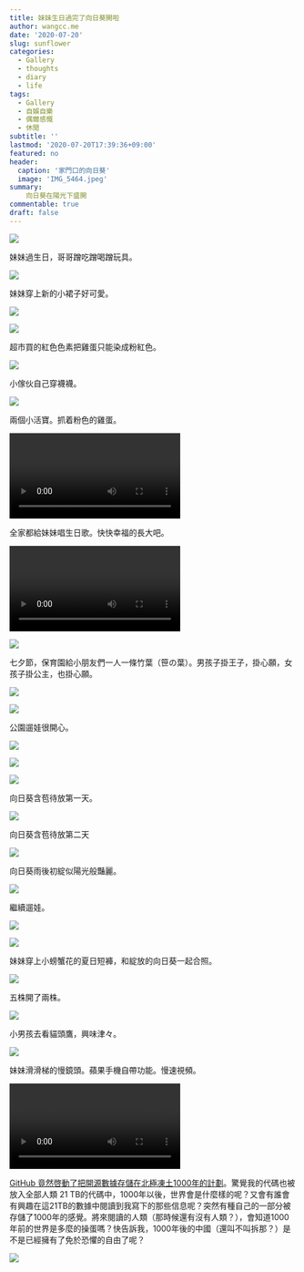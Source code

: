 ```yaml
---
title: 妹妹生日過完了向日葵開啦
author: wangcc.me
date: '2020-07-20'
slug: sunflower
categories:
  - Gallery
  - thoughts
  - diary
  - life
tags:
  - Gallery
  - 自娛自樂
  - 偶爾感慨
  - 休閒
subtitle: ''
lastmod: '2020-07-20T17:39:36+09:00'
featured: no
header:
  caption: '家門口的向日葵'
  image: 'IMG_5464.jpeg'
summary: 
    向日葵在陽光下盛開
commentable: true 
draft: false
---
```


![](/img/IMG_5347.jpeg)

妹妹過生日，哥哥蹭吃蹭喝蹭玩具。

![](/img/IMG_5359.jpeg)

妹妹穿上新的小裙子好可愛。

![](/img/IMG_5360.jpeg)

![](/img/IMG_5363.jpeg)

超市買的紅色色素把雞蛋只能染成粉紅色。

![](/img/IMG_5367.jpeg)

小傢伙自己穿襪襪。

![](/img/IMG_5369.jpeg)

兩個小活寶。抓着粉色的雞蛋。

<video width=auto height=auto controls allowfullscreen>
  <source src="/video/IMG_5351.mov" type="video/mp4">
</video>

全家都給妹妹唱生日歌。快快幸福的長大吧。

<video width=auto height=auto controls allowfullscreen>
  <source src="/video/IMG_5352.mov" type="video/mp4">
</video>

![](/img/IMG_5377.jpeg)

七夕節，保育園給小朋友們一人一條竹葉（笹の葉）。男孩子掛王子，掛心願，女孩子掛公主，也掛心願。


![](/img/IMG_5379.jpeg)

![](/img/IMG_5424.jpeg)

公園遛娃很開心。

![](/img/IMG_5432.jpeg)

![](/img/IMG_5439.jpeg)

![](/img/IMG_5441.jpeg)

向日葵含苞待放第一天。

![](/img/IMG_5449.jpeg)

向日葵含苞待放第二天

![](/img/IMG_5452.jpeg)

向日葵雨後初綻似陽光般豔麗。

![](/img/IMG_5453.jpeg)

繼續遛娃。

![](/img/IMG_5458.jpeg)

![](/img/IMG_5460.jpeg)

妹妹穿上小螃蟹花的夏日短褲，和綻放的向日葵一起合照。

![](/img/IMG_5464.jpeg)

五株開了兩株。


![](/img/IMG_4099.jpeg)

小男孩去看貓頭鷹，興味津々。

![](/img/IMG_4105.jpeg)

妹妹滑滑梯的慢鏡頭。蘋果手機自帶功能。慢速視頻。


<video width=auto height=auto controls allowfullscreen>
  <source src="/video/IMG_5465.mov" type="video/mp4">
</video>


[GitHub 竟然啓動了把開源數據存儲在北極凍土1000年的計劃](https://github.blog/2020-07-16-github-archive-program-the-journey-of-the-worlds-open-source-code-to-the-arctic/)。驚覺我的代碼也被放入全部人類 21 TB的代碼中，1000年以後，世界會是什麼樣的呢？又會有誰會有興趣在這21TB的數據中閱讀到我寫下的那些信息呢？突然有種自己的一部分被存儲了1000年的感覺。將來閱讀的人類（那時候還有沒有人類？），會知道1000年前的世界是多麼的操蛋嗎？快告訴我，1000年後的中國（還叫不叫拆那？）是不是已經擁有了免於恐懼的自由了呢？

![](/img/IMG_0130.png)